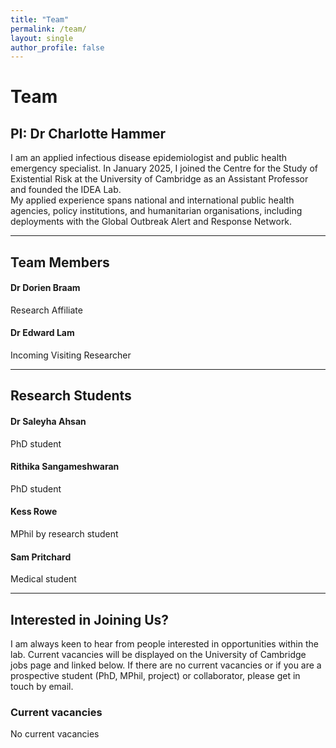```yaml
---
title: "Team"
permalink: /team/
layout: single
author_profile: false
---
```


# Team

## PI: Dr Charlotte Hammer

I am an applied infectious disease epidemiologist and public health emergency specialist. In January 2025, I joined the Centre for the Study of Existential Risk at the University of Cambridge as an Assistant Professor and founded the IDEA Lab.  
My applied experience spans national and international public health agencies, policy institutions, and humanitarian organisations, including deployments with the Global Outbreak Alert and Response Network.

---

## Team Members

<div class="cards">

<div class="card p-4">
<h4>Dr Dorien Braam</h4>
<p>Research Affiliate</p>
</div>

<div class="card p-4">
<h4>Dr Edward Lam</h4>
<p>Incoming Visiting Researcher</p>
</div>

</div>

---

## Research Students

<div class="cards">

<div class="card p-4">
<h4>Dr Saleyha Ahsan</h4>
<p>PhD student</p>
</div>

<div class="card p-4">
<h4>Rithika Sangameshwaran</h4>
<p>PhD student</p>
</div>

<div class="card p-4">
<h4>Kess Rowe</h4>
<p>MPhil by research student</p>
</div>

<div class="card p-4">
<h4>Sam Pritchard</h4>
<p>Medical student</p>
</div>

</div>

---

## Interested in Joining Us?

I am always keen to hear from people interested in opportunities within the lab. Current vacancies will be displayed on the University of Cambridge jobs page and linked below. If there are no current vacancies or if you are a prospective student (PhD, MPhil, project) or collaborator, please get in touch by email.

### Current vacancies

No current vacancies
